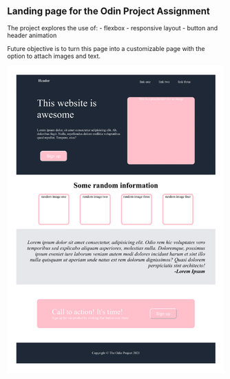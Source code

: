 ## Landing page for the Odin Project Assignment ##
The project explores the use of:
    - flexbox
    - responsive layout
    - button and header animation

Future objective is to turn this page into a customizable page with the option to attach images and text.

![Landing page image](landing-page-png.png)

